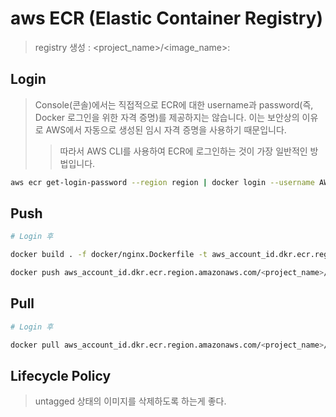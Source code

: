 # aws ECR (Elastic Container Registry)

> registry 생성 : <project_name>/<image_name>:<tag>

## Login

> Console(콘솔)에서는 직접적으로 ECR에 대한 username과 password(즉, Docker 로그인을 위한 자격 증명)를 제공하지는 않습니다. 이는 보안상의 이유로 AWS에서 자동으로 생성된 임시 자격 증명을 사용하기 때문입니다.
>
> > 따라서 AWS CLI를 사용하여 ECR에 로그인하는 것이 가장 일반적인 방법입니다.

```sh
aws ecr get-login-password --region region | docker login --username AWS --password-stdin aws_account_id.dkr.ecr.region.amazonaws.com
```

## Push

```sh
# Login 후

docker build . -f docker/nginx.Dockerfile -t aws_account_id.dkr.ecr.region.amazonaws.com/<project_name>/<image_name>:<tag>

docker push aws_account_id.dkr.ecr.region.amazonaws.com/<project_name>/<image_name>:<tag>
```

## Pull

```sh
# Login 후

docker pull aws_account_id.dkr.ecr.region.amazonaws.com/<project_name>/<image_name>:<tag>
```

## Lifecycle Policy

> untagged 상태의 이미지를 삭제하도록 하는게 좋다.
